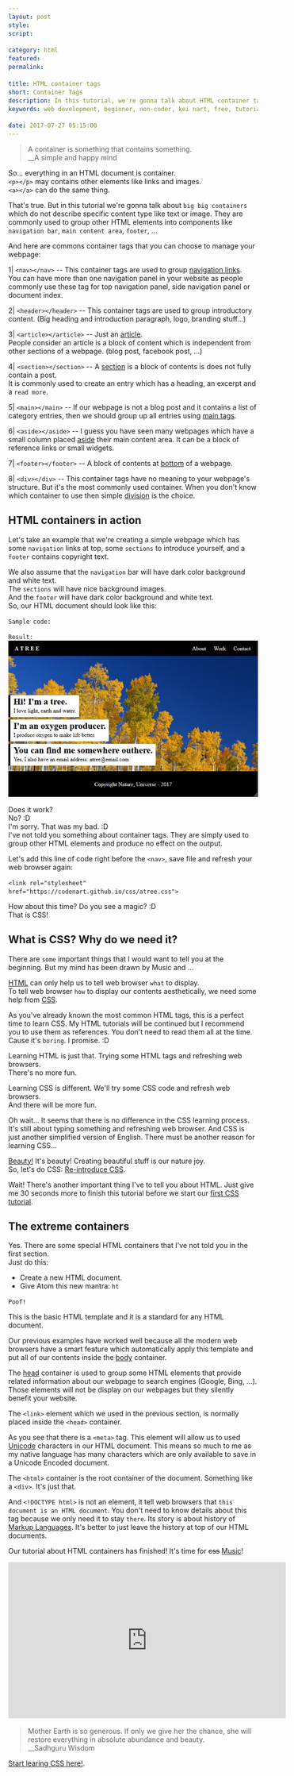 ```yaml
---
layout: post
style:
script:

category: html
featured:
permalink:

title: HTML container tags
short: Container Tags
description: In this tutorial, we're gonna talk about HTML container tags and their uses. <br>A container is something that contains something. <br>Is it a correct sentence? :D :D :D
keywords: web development, beginner, non-coder, kei nart, free, tutorial, coding, programming, code nart, html, container, basic, template, css, intro

date: 2017-07-27 05:15:00
---
```


> A container is something that contains something.  
> \_\_A simple and happy mind

So... everything in an HTML document is container.  
`<p></p>` may contains other elements like links and images.  
`<a></a>` can do the same thing.  

That's true. But in this tutorial we're gonna talk about `big big containers`
which do not describe specific content type like text or image. They are commonly
used to group other HTML elements into components like `navigation bar`, `main
content area`, `footer`, ...

And here are commons container tags that you can choose to manage your webpage:

1| `<nav></nav>` -- This container tags are used to group
[navigation links](https://www.w3schools.com/tags/tag_nav.asp "ext").  
You can have more than one navigation panel in your website as people commonly
use these tag for top navigation panel, side navigation panel or document index.

2| `<header></header>` -- This container tags are used to group introductory
content. (Big heading and introduction paragraph, logo, branding stuff...)

3| `<article></article>` -- Just an
[article](https://www.w3schools.com/tags/tag_article.asp "ext").  
People consider an article is a block of content which is independent from other
sections of a webpage. (blog post, facebook post, ...)

4| `<section></section>` -- A
[section](https://www.w3schools.com/tags/tag_section.asp "ext") is a block of
contents is does not fully contain a post.  
It is commonly used to create an entry which has a heading, an excerpt and a
`read more`.

5| `<main></main>` -- If our webpage is not a blog post and it contains a list
of category entries, then we should group up all entries using
[main tags](https://www.w3schools.com/tags/tag_main.asp "ext").

6| `<aside></aside>` -- I guess you have seen many webpages which have a small
column placed [aside](https://www.w3schools.com/tags/tag_aside.asp "ext") their
main content area. It can be a block of reference links or small widgets.

7| `<footer></footer>` -- A block of contents at
[bottom](https://www.w3schools.com/TAgs/tag_footer.asp "ext") of a webpage.  

8| `<div></div>` -- This container tags have no meaning to your webpage's
structure. But it's the most commonly used container. When you don't know
which container to use then simple
[division](https://www.w3schools.com/tags/tag_div.asp "ext") is the choice.

## HTML containers in action

Let's take an example that we're creating a simple webpage which has some
`navigation` links at top, some `sections` to introduce yourself, and a
`footer` contains copyright text.

We also assume that the `navigation` bar will have dark color background and
white text.  
The `sections` will have nice background images.  
And the `footer` will have dark color background and white text.  
So, our HTML document should look like this:

`Sample code:`
<script src="https://gist.github.com/codenart/d24a7671123cdc6105d2295150fa7e2f.js"></script>

`Result:`
![credit to Psyperl](/images/html-4/atree.jpg)

Does it work?  
No? :D  
I'm sorry. That was my bad. :D  
I've not told you something about container tags. They are simply used to group
other HTML elements and produce no effect on the output.

Let's add this line of code right before the `<nav>`, save file and refresh your
web browser again:

`<link rel="stylesheet" href="https://codenart.github.io/css/atree.css">`

How about this time? Do you see a magic? :D  
That is CSS!

## What is CSS? Why do we need it?

There are `some` important things that I would want to tell you at the beginning.
But my mind has been drawn by Music and ...

[HTML](https://developer.mozilla.org/en-US/docs/Web/HTML "ext") can only help
us to tell web browser `what` to display.  
To tell web browser `how` to display our contents aesthetically, we need some
help from [CSS](https://developer.mozilla.org/en-US/docs/Web/CSS "ext").

As you've already known the most common HTML tags, this is a perfect time to
learn CSS. My HTML tutorials will be continued but I recommend you to use them
as references. You don't need to read them all at the time. Cause it's `boring`.
I promise. :D

Learning HTML is just that. Trying some HTML tags and refreshing web browsers.  
There's no more fun.

Learning CSS is different. We'll try some CSS code and refresh web browsers.  
And there will be more fun.

Oh wait... It seems that there is no difference in the CSS learning process.
It's still about typing something and refreshing web browser. And CSS is just
another simplified version of English. There must be another reason for learning
CSS...

[Beauty!](https://www.youtube.com/watch?v=wTeRQ16O798 "ext") It's beauty!
Creating beautiful stuff is our nature joy.  
So, let's do CSS: [Re-introduce CSS](https://codenart.github.io/beauty/ "int").

Wait! There's another important thing I've to tell you about HTML. Just give me
30 seconds more to finish this tutorial before we start our
[first CSS tutorial](https://codenart.github.io/beauty/ "int").

## The extreme containers

Yes. There are some special HTML containers that I've not told you in the first
section.  
Just do this:

- Create a new HTML document.
- Give Atom this new mantra: `ht`

`Poof!`
<script src="https://gist.github.com/codenart/862e4da903b23cd62d38aee05726889a.js"></script>

This is the basic HTML template and it is a standard for any HTML document.  

Our previous examples have worked well because all the modern web browsers have
a smart feature which automatically apply this template and put all of our
contents inside the
[body](https://www.w3schools.com/tags/tag_body.asp "ext") container.

The [head](https://www.w3schools.com/tags/tag_head.asp "ext") container is used
to group some HTML elements that provide related information about our webpage
to search engines (Google, Bing, ...). Those elements will not be display on our
webpages but they silently benefit your website.

The `<link>` element which we used in the previous section, is normally placed
inside the `<head>` container.

As you see that there is a `<meta>` tag. This element will allow us to used
[Unicode](https://en.wikipedia.org/wiki/Unicode "ext") characters in our HTML
document. This means so much to me as my native language has many characters
which are only available to save in a Unicode Encoded document.

The `<html>` container is the root container of the document. Something like a
`<div>`. It's just that.

And `<!DOCTYPE html>` is not an element, it tell web browsers that `this
document is an HTML document`. You don't need to know details about this tag
because we only need it to stay `there`. Its story is about history of
[Markup Languages](https://en.wikipedia.org/wiki/Markup_language "ext"). It's better
to just leave the history at top of our HTML documents.

Our tutorial about HTML containers has finished! It's time for ~~css~~
[Music](https://www.youtube.com/watch?v=n-BXNXvTvV4 "ext")!

<div class="embed">
   <iframe width="560" height="315"
           src="https://www.youtube.com/embed/wTeRQ16O798?ecver=1"
           frameborder="0" allowfullscreen>
   </iframe>
</div>

> Mother Earth is so generous. If only we give her the chance, she will restore
> everything in absolute abundance and beauty.  
> \_\_Sadhguru Wisdom

[Start learing CSS here!](https://codenart.github.io/beauty/ "int").
